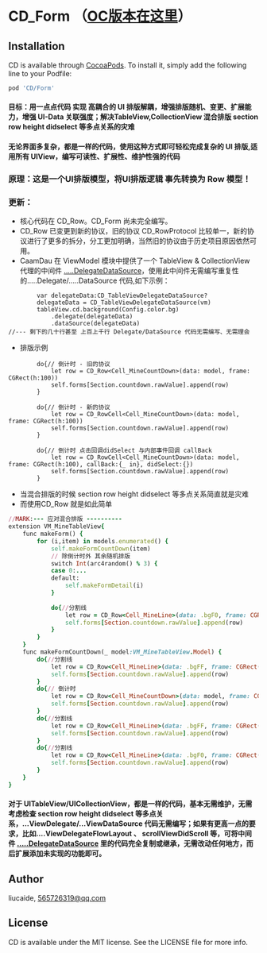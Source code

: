 # CD_Form  （[OC版本在这里](https://github.com/liucaide/CD_ObjC/tree/master/CD_ObjC/CD_Form)）

## Installation

CD is available through [CocoaPods](https://cocoapods.org). To install
it, simply add the following line to your Podfile:

```ruby
pod 'CD/Form'
```
#### 目标：用一点点代码 实现 高耦合的 UI 排版解耦，增强排版随机、变更、扩展能力，增强 UI-Data 关联强度；解决TableView,CollectionView 混合排版 section row height didselect 等多点关系的灾难
#### 无论界面多复杂，都是一样的代码，使用这种方式即可轻松完成复杂的 UI 排版,适用所有 UIView，编写可读性、扩展性、维护性强的代码

### 原理：这是一个UI排版模型，将UI排版逻辑 事先转换为 Row 模型！
### 更新：
- 核心代码在 CD_Row。CD_Form 尚未完全编写。
- CD_Row 已变更到新的协议，旧的协议 CD_RowProtocol 比较单一，新的协议进行了更多的拆分，分工更加明确，当然旧的协议由于历史项目原因依然可用。
- CaamDau 在 ViewModel 模块中提供了一个 TableView & CollectionView 代理的中间件 [.....DelegateDataSource](https://github.com/liucaide/CaamDau/tree/master/CaamDau/ViewModel)，使用此中间件无需编写重复性的.....Delegate/.....DataSource 代码,如下示例：

```
        var delegateData:CD_TableViewDelegateDataSource?
        delegateData = CD_TableViewDelegateDataSource(vm)
        tableView.cd.background(Config.color.bg)
            .delegate(delegateData)
            .dataSource(delegateData)
//--- 剩下的几十行甚至 上百上千行 Delegate/DataSource 代码无需编写、无需理会
```

- 排版示例
```
        do{// 倒计时 - 旧的协议
            let row = CD_Row<Cell_MineCountDown>(data: model, frame: CGRect(h:100))
            self.forms[Section.countdown.rawValue].append(row)
        }
        
        do{// 倒计时 - 新的协议
            let row = CD_RowCell<Cell_MineCountDown>(data: model, frame: CGRect(h:100))
            self.forms[Section.countdown.rawValue].append(row)
        }
        
        do{// 倒计时 点击回调didSelect 与内部事件回调 callBack
            let row = CD_RowCell<Cell_MineCountDown>(data: model, frame: CGRect(h:100), callBack:{_ in}, didSelect:{})
            self.forms[Section.countdown.rawValue].append(row)
        }
```

- 当混合排版的时候 section row height didselect 等多点关系简直就是灾难
- 而使用CD_Row 就是如此简单
```ruby
//MARK:--- 应对混合排版 ----------
extension VM_MineTableView{
    func makeForm() {
        for (i,item) in models.enumerated() {
            self.makeFormCountDown(item)
            // 除倒计时外 其余随机排版
            switch Int(arc4random() % 3) {
            case 0:...
            default:
                self.makeFormDetail(i)
            }
            
            do{//分割线
                let row = CD_Row<Cell_MineLine>(data: .bgF0, frame: CGRect(h:10))
                self.forms[Section.countdown.rawValue].append(row)
            }
        }
    }
    func makeFormCountDown(_ model:VM_MineTableView.Model) {
        do{//分割线
            let row = CD_Row<Cell_MineLine>(data: .bgFF, frame: CGRect(h:10))
            self.forms[Section.countdown.rawValue].append(row)
        }
        do{// 倒计时
            let row = CD_Row<Cell_MineCountDown>(data: model, frame: CGRect(h:100))
            self.forms[Section.countdown.rawValue].append(row)
        }
        do{//分割线
            let row = CD_Row<Cell_MineLine>(data: .bgFF, frame: CGRect(h:10))
            self.forms[Section.countdown.rawValue].append(row)
        }
        do{//分割线
            let row = CD_Row<Cell_MineLine>(data: .bgF0, frame: CGRect(h:0.5))
            self.forms[Section.countdown.rawValue].append(row)
        }
    }
}
```

#### 对于 UITableView/UICollectionView，都是一样的代码，基本无需维护，无需考虑检查 section row  height didselect 等多点关系，...ViewDelegate/...ViewDataSource 代码无需编写；如果有更高一点的要求，比如....ViewDelegateFlowLayout 、 scrollViewDidScroll 等，可将中间件 [.....DelegateDataSource](https://github.com/liucaide/CaamDau/tree/master/CaamDau/ViewModel) 里的代码完全复制或继承，无需改动任何地方，而后扩展添加未实现的功能即可。


## Author

liucaide, 565726319@qq.com

## License

CD is available under the MIT license. See the LICENSE file for more info.
